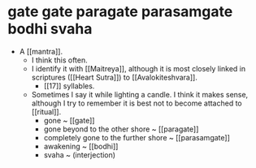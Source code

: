 # gate gate paragate parasamgate bodhi svaha

- A [[mantra]].
  - I think this often.
  - I identify it with [[Maitreya]], although it is most closely linked in scriptures ([[Heart Sutra]]) to [[Avalokiteshvara]].
    - [[17]] syllables.
  - Sometimes I say it while lighting a candle. I think it makes sense, although I try to remember it is best not to become attached to [[ritual]].
    - gone ~ [[gate]]
    - gone beyond to the other shore ~ [[paragate]]
    - completely gone to the further shore ~ [[parasamgate]]
    - awakening ~ [[bodhi]]
    - svaha ~ (interjection)
